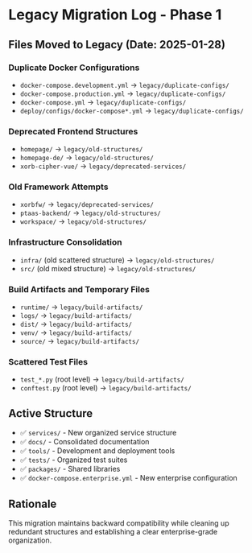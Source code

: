 # Legacy Migration Log - Phase 1

## Files Moved to Legacy (Date: 2025-01-28)

### Duplicate Docker Configurations
- `docker-compose.development.yml` → `legacy/duplicate-configs/`
- `docker-compose.production.yml` → `legacy/duplicate-configs/`
- `docker-compose.yml` → `legacy/duplicate-configs/`
- `deploy/configs/docker-compose*.yml` → `legacy/duplicate-configs/`

### Deprecated Frontend Structures
- `homepage/` → `legacy/old-structures/`
- `homepage-de/` → `legacy/old-structures/`
- `xorb-cipher-vue/` → `legacy/deprecated-services/`

### Old Framework Attempts
- `xorbfw/` → `legacy/deprecated-services/`
- `ptaas-backend/` → `legacy/old-structures/`
- `workspace/` → `legacy/old-structures/`

### Infrastructure Consolidation
- `infra/` (old scattered structure) → `legacy/old-structures/`
- `src/` (old mixed structure) → `legacy/old-structures/`

### Build Artifacts and Temporary Files
- `runtime/` → `legacy/build-artifacts/`
- `logs/` → `legacy/build-artifacts/`
- `dist/` → `legacy/build-artifacts/`
- `venv/` → `legacy/build-artifacts/`
- `source/` → `legacy/build-artifacts/`

### Scattered Test Files
- `test_*.py` (root level) → `legacy/build-artifacts/`
- `conftest.py` (root level) → `legacy/build-artifacts/`

## Active Structure
- ✅ `services/` - New organized service structure
- ✅ `docs/` - Consolidated documentation
- ✅ `tools/` - Development and deployment tools
- ✅ `tests/` - Organized test suites
- ✅ `packages/` - Shared libraries
- ✅ `docker-compose.enterprise.yml` - New enterprise configuration

## Rationale
This migration maintains backward compatibility while cleaning up redundant structures and establishing a clear enterprise-grade organization.
